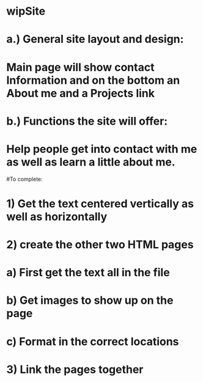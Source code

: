 # wipSite
# a.) General site layout and design:
#         Main page will show contact Information and  on the bottom an About me and a Projects link 
# b.) Functions the site will offer: 
# 		  Help people get into contact with me as well as learn a little about me.
#To complete:
#	1) Get the text centered vertically as well as horizontally
#	2) create the other two HTML pages
#		a) First get the text all in the file
#		b) Get images to show up on the page
#		c) Format in the correct locations	
#	3) Link the pages together
